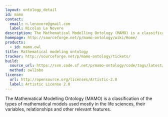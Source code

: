 ```yaml
---
layout: ontology_detail
id: mamo
contact:
  email: n.lenovere@gmail.com
  label: Nicolas Le Novere
description: The Mathematical Modelling Ontology (MAMO) is a classification of the types of mathematical models used mostly in the life sciences, their variables, relationships and other relevant features.
homepage: http://sourceforge.net/p/mamo-ontology/wiki/Home/
products:
  - id: mamo.owl
title: Mathematical modeling ontology
tracker: http://sourceforge.net/p/mamo-ontology/tickets/
build:
  source_url: https://svn.code.sf.net/p/mamo-ontology/code/tags/latest/mamo-xml.owl
  method: owl2obo
license:
  url: http://opensource.org/licenses/Artistic-2.0
  label: Artistic License 2.0
---
```


The Mathematical Modelling Ontology (MAMO) is a classification of the types of mathematical models used mostly in the life sciences, their variables, relationships and other relevant features.
